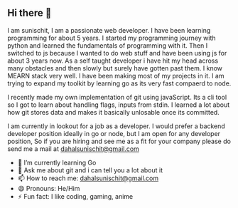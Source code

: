 ## Hi there 👋
I am sunischit, I am a passionate web developer. I have been learning programming for about 5 years. I started my programming journey with python and learned the fundamentals of programming with it. Then I switched to js because I wanted to do web stuff and have been using js for about 3 years now. As a self taught developer i have hit my head across many obstacles and then slowly but surely have gotten past them. I know MEARN stack very well. I have been making most of my projects in it. I am trying to expand my toolkit by learning go as its very fast compaerd to node.

I recently made my own implementation of git using javaScript. Its a cli tool so I got to learn about handling flags, inputs from stdin. I learned a lot about how git stores data and makes it basically unlosable once its committed.

I am currently in lookout for a job as a developer. I would prefer a backend developer position ideally in go or node, but I am open for any developer position, So if you are hiring and see me as a fit for your company please do send me a mail at dahalsunischit@gmail.com

- 🌱 I’m currently learning Go
- 💬 Ask me about git and i can tell you a lot about it
- 📫 How to reach me: dahalsunischit@gmail.com
- 😄 Pronouns: He/Him
- ⚡ Fun fact: I like coding, gaming, anime

